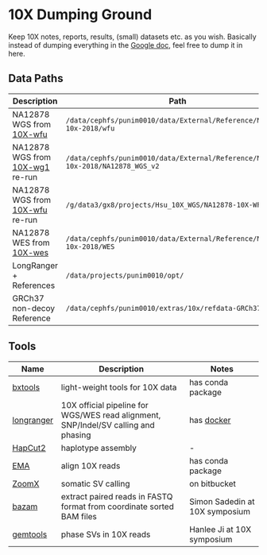 # 10X Dumping Ground

Keep 10X notes, reports, results, (small) datasets etc. as you wish.
Basically instead of dumping everything in the
[Google doc](https://docs.google.com/document/d/1EhqPusGRCDKdK5tx5RpEhgwj_LCAi7plb2B62VvbaG4/edit),
feel free to dump it in here.

## Data Paths

| Description                            | Path                                                                             | Cluster   |
| ----------------------                 | -----------------------------------------------------------------------          | --------- |
| NA12878 WGS from [10X-wfu][wfu]        | `/data/cephfs/punim0010/data/External/Reference/NA12878-10x-2018/wfu`            | Spartan   |
| NA12878 WGS from [10X-wg1][wg1] re-run | `/data/cephfs/punim0010/data/External/Reference/NA12878-10x-2018/NA12878_WGS_v2` | Spartan   |
| NA12878 WGS from [10X-wfu][wfu] re-run | `/g/data3/gx8/projects/Hsu_10X_WGS/NA12878-10X-WFU`                              | Raijin    |
| NA12878 WES from [10X-wes][wes]        | `/data/cephfs/punim0010/data/External/Reference/NA12878-10x-2018/WES`            | Spartan   |
| LongRanger + References                | `/data/projects/punim0010/opt/`                                                  | Spartan   |
| GRCh37 non-decoy Reference             | `/data/cephfs/punim0010/extras/10x/refdata-GRCh37`                               | Spartan   |


[wfu]: https://support.10xgenomics.com/de-novo-assembly/datasets/2.0.0/wfu
[wg1]: https://support.10xgenomics.com/genome-exome/datasets/2.1.4/NA12878_WGS_v2
[wes]: https://support.10xgenomics.com/genome-exome/datasets/2.1.4/NA12878_WES_v2

## Tools

| Name               | Description                                                                          | Notes               |
| ------------------ | ------------------------------------------------------------------------------------ | ------------------- |
| [bxtools][bxt]     | light-weight tools for 10X data                                                      | has conda package   |
| [longranger][lr]   | 10X official pipeline for WGS/WES read alignment, SNP/Indel/SV calling and phasing   | has [docker](https://hub.docker.com/r/umccr/longranger/)                   |
| [HapCut2][hc2]     | haplotype assembly                                                                   | -                   |
| [EMA][ema]         | align 10X reads                                                                      | has conda package                   |
| [ZoomX][zoomx]     | somatic SV calling                                                                   | on bitbucket        |
| [bazam][bazam]     | extract paired reads in FASTQ format from coordinate sorted BAM files                | Simon Sadedin at 10X symposium |
| [gemtools][gemtools] | phase SVs in 10X reads                                                             | Hanlee Ji at 10X symposium |


[bxt]: https://github.com/walaj/bxtools
[lr]: https://support.10xgenomics.com/genome-exome/software/pipelines/latest/what-is-long-ranger
[hc2]: https://github.com/vibansal/HapCUT2
[ema]: https://github.com/arshajii/ema
[zoomx]: https://bitbucket.org/charade/zoomx
[bazam]: https://github.com/ssadedin/bazam
[gemtools]: https://github.com/sgreer77/gemtools
